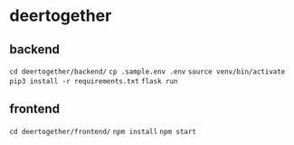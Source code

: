 # deertogether

## backend

`cd deertogether/backend/`
`cp .sample.env .env`
`source venv/bin/activate`
`pip3 install -r requirements.txt`
`flask run`

## frontend

`cd deertogether/frontend/`
`npm install`
`npm start`
